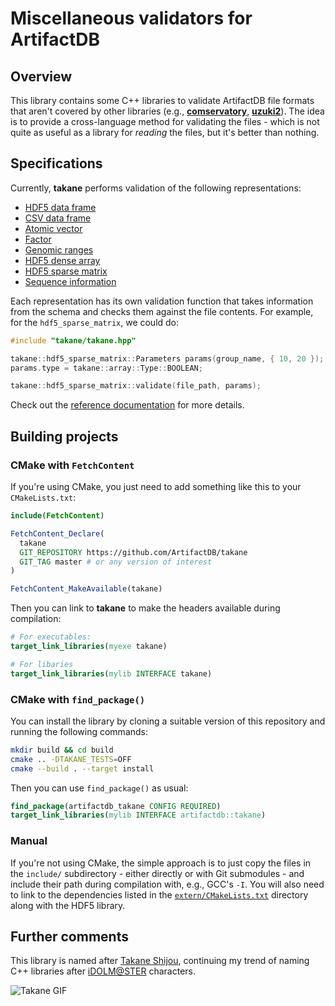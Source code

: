 # Miscellaneous validators for ArtifactDB 

## Overview

This library contains some C++ libraries to validate ArtifactDB file formats that aren't covered by other libraries
(e.g., [**comservatory**](https://github.com/ArtifactDB/comservatory), [**uzuki2**](https://github.com/ArtifactDB/uzuki2)).
The idea is to provide a cross-language method for validating the files - 
which is not quite as useful as a library for _reading_ the files, but it's better than nothing.

## Specifications

Currently, **takane** performs validation of the following representations:

- [HDF5 data frame](docs/specifications/hdf5_data_frame/v1.md)
- [CSV data frame](docs/specifications/csv_data_frame/v1.md)
- [Atomic vector](docs/specifications/atomic_vector/v1.md)
- [Factor](docs/specifications/factor/v1.md)
- [Genomic ranges](docs/specifications/genomic_ranges/v1.md)
- [HDF5 dense array](docs/specifications/hdf5_dense_array/v1.md)
- [HDF5 sparse matrix](docs/specifications/hdf5_sparse_matrix/v1.md)
- [Sequence information](docs/specifications/sequence_information/v1.md)

Each representation has its own validation function that takes information from the schema and checks them against the file contents.
For example, for the `hdf5_sparse_matrix`, we could do:

```cpp
#include "takane/takane.hpp"

takane::hdf5_sparse_matrix::Parameters params(group_name, { 10, 20 });
params.type = takane::array::Type::BOOLEAN;

takane::hdf5_sparse_matrix::validate(file_path, params);
```

Check out the [reference documentation](https://artifactdb.github.io/takane/) for more details.

## Building projects

### CMake with `FetchContent`

If you're using CMake, you just need to add something like this to your `CMakeLists.txt`:

```cmake
include(FetchContent)

FetchContent_Declare(
  takane 
  GIT_REPOSITORY https://github.com/ArtifactDB/takane
  GIT_TAG master # or any version of interest
)

FetchContent_MakeAvailable(takane)
```

Then you can link to **takane** to make the headers available during compilation:

```cmake
# For executables:
target_link_libraries(myexe takane)

# For libaries
target_link_libraries(mylib INTERFACE takane)
```

### CMake with `find_package()`

You can install the library by cloning a suitable version of this repository and running the following commands:

```sh
mkdir build && cd build
cmake .. -DTAKANE_TESTS=OFF
cmake --build . --target install
```

Then you can use `find_package()` as usual:

```cmake
find_package(artifactdb_takane CONFIG REQUIRED)
target_link_libraries(mylib INTERFACE artifactdb::takane)
```

### Manual

If you're not using CMake, the simple approach is to just copy the files in the `include/` subdirectory - 
either directly or with Git submodules - and include their path during compilation with, e.g., GCC's `-I`.
You will also need to link to the dependencies listed in the [`extern/CMakeLists.txt`](extern/CMakeLists.txt) directory along with the HDF5 library.

## Further comments

This library is named after [Takane Shijou](https://myanimelist.net/character/40012/Takane_Shijou),
continuing my trend of naming C++ libraries after [iDOLM@STER](https://myanimelist.net/anime/10278/The_iDOLMSTER) characters.

![Takane GIF](https://64.media.tumblr.com/17ecbb29ab7ed3328ed854c1b02e0eec/tumblr_o49c7i4jUu1th93f0o1_540.gif)
